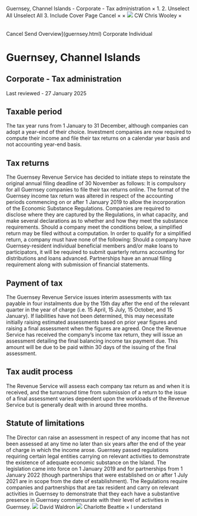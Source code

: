 Guernsey, Channel Islands - Corporate - Tax administration
×
1.
2.
Unselect All
Unselect All
3.
Include Cover Page
Cancel
×
×
![](-/media/world-wide-tax-summaries/attachments/global---chris-wooley.ashx%3Frev=ac5e5f3223b34096b1afc2a6009c7320&revision=ac5e5f32-23b3-4096-b1af-c2a6009c7320&hash=859B7ADC84DC2CBEC9760E9E6EE7DE6D0A8BFCDF)
CW
Chris Wooley
×
######
Cancel
Send
Overview](guernsey.html)
Corporate
Individual
# Guernsey, Channel Islands
## Corporate - Tax administration
Last reviewed - 27 January 2025
## Taxable period
The tax year runs from 1 January to 31 December, although companies can adopt a year-end of their choice.
Investment companies are now required to compute their income and file their tax returns on a calendar year basis and not accounting year-end basis.
## Tax returns
The Guernsey Revenue Service has decided to initiate steps to reinstate the original annual filing deadline of 30 November as follows:
It is compulsory for all Guernsey companies to file their tax returns online.
The format of the Guernsey income tax return was altered in respect of the accounting periods commencing on or after 1 January 2019 to allow the incorporation of the Economic Substance Regulations.
Companies are required to disclose where they are captured by the Regulations, in what capacity, and make several declarations as to whether and how they meet the substance requirements.
Should a company meet the conditions below, a simplified return may be filed without a computation.
In order to qualify for a simplified return, a company must have none of the following:
Should a company have Guernsey-resident individual beneficial members and/or make loans to participators, it will be required to submit quarterly returns accounting for distributions and loans advanced.
Partnerships have an annual filing requirement along with submission of financial statements.
## Payment of tax
The Guernsey Revenue Service issues interim assessments with tax payable in four instalments due by the 15th day after the end of the relevant quarter in the year of charge (i.e. 15 April, 15 July, 15 October, and 15 January). If liabilities have not been determined, this may necessitate initially raising estimated assessments based on prior year figures and raising a final assessment when the figures are agreed. Once the Revenue Service has received the company’s income tax return, they will issue an assessment detailing the final balancing income tax payment due. This amount will be due to be paid within 30 days of the issuing of the final assessment.
## Tax audit process
The Revenue Service will assess each company tax return as and when it is received, and the turnaround time from submission of a return to the issue of a final assessment varies dependent upon the workloads of the Revenue Service but is generally dealt with in around three months.
## Statute of limitations
The Director can raise an assessment in respect of any income that has not been assessed at any time no later than six years after the end of the year of charge in which the income arose.
Guernsey passed regulations requiring certain legal entities carrying on relevant activities to demonstrate the existence of adequate economic substance on the Island. The legislation came into force on 1 January 2019 and for partnerships from 1 January 2022 (though partnerships that were established on or after 1 July 2021 are in scope from the date of establishment). The Regulations require companies and partnerships that are tax resident and carry on relevant activities in Guernsey to demonstrate that they each have a substantive presence in Guernsey commensurate with their level of activities in Guernsey.
![](-/media/world-wide-tax-summaries/attachments/guernsey-channel-islands---david-waldron.ashx%3Frev=436f50dc9d9e45bcadeafc900073c88d&revision=436f50dc-9d9e-45bc-adea-fc900073c88d&hash=89291450B7B51DC21590D04598873DD2FECC629D)
David Waldron
![](-/media/world-wide-tax-summaries/guernseycharlotte-elizabeth-halden-beattiecopy-of-cg19jan1563jpg20231218122623777.ashx%3Frev=637c84f397ba45ffa1ce3fafb912d6e7&revision=637c84f3-97ba-45ff-a1ce-3fafb912d6e7&hash=4E546757B0122D72A6C0E2364ADBA10ED3E7AC04)
Charlotte Beattie
×
I understand